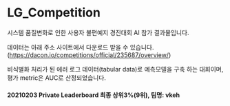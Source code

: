 # LG_Competition
시스템 품질변화로 인한 사용자 불편예지 경진대회 AI 참가 결과물입니다. 

데이터는 아래 주소 사이트에서 다운로드 받을 수 있습니다. 
(https://dacon.io/competitions/official/235687/overview/)

비식별화 처리가 된 에러 로그 데이터(tabular data)로 예측모델을 구축 하는 대회이며, 
평가 metric은 AUC로 산정되었습니다. 

#### 20210203 Private Leaderboard 최종 상위3%(9위), 팀명: vkeh 
